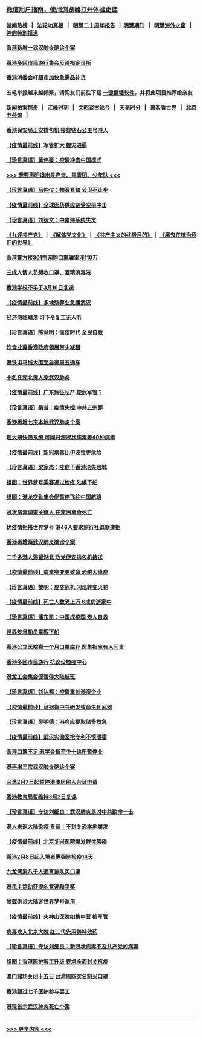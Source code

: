### [微信用户指南，使用浏览器打开体验更佳](https://github.com/gfw-breaker/banned-news1/blob/master/indexes/wechat-guide.md?t=0)
#### [禁闻热榜](热点新闻.md?t=0)  &nbsp;&nbsp;|&nbsp;&nbsp; [法轮功真相](https://github.com/gfw-breaker/truth/blob/master/README.md?t=0) &nbsp;&nbsp;|&nbsp;&nbsp; [明慧二十周年报告](https://github.com/gfw-breaker/mh-reports/blob/master/README.md?t=0) &nbsp;&nbsp;|&nbsp;&nbsp;[明慧期刊](https://github.com/gfw-breaker/mh-qikan) &nbsp;&nbsp;|&nbsp;&nbsp; [明慧海外之窗](https://github.com/gfw-breaker/mh-news/blob/master/README.md?t=0) &nbsp;&nbsp;|&nbsp;&nbsp; [神韵特别报道](https://github.com/gfw-breaker/mh-news/blob/master/shenyun.md?t=0)
#### [香港新增一武汉肺炎确诊个案](../pages/nsc415/n11874044.md?t=02172244) 
#### [香港多区市民游行集会反设指定诊所](../pages/nsc415/n11874017.md?t=02172244) 
#### [香港消委会吁超市加快急需品补货](../pages/nsc415/n11874003.md?t=02172244) 
#### 五毛举报越来越频繁，请网友们前往下载 [一键翻墙软件](https://github.com/gfw-breaker/ssr-accounts)，并将此项目推荐给亲友
#### [新闻拍案惊奇](https://github.com/gfw-breaker/banned-news1/blob/master/pages/link4.md) &nbsp;&nbsp;|&nbsp;&nbsp; [江峰时刻](https://github.com/gfw-breaker/banned-news1/blob/master/pages/link4.md) &nbsp;&nbsp;|&nbsp;&nbsp; [文昭谈古论今](https://github.com/gfw-breaker/banned-news1/blob/master/pages/link4.md) &nbsp;&nbsp;|&nbsp;&nbsp; [天亮时分](https://github.com/gfw-breaker/banned-news1/blob/master/pages/link4.md) &nbsp;&nbsp;|&nbsp;&nbsp; [萧茗看世界](https://github.com/gfw-breaker/banned-news1/blob/master/pages/link4.md) &nbsp;&nbsp;|&nbsp;&nbsp; [北京老茶馆](https://github.com/gfw-breaker/banned-news1/blob/master/pages/link4.md) &nbsp;&nbsp;|&nbsp;&nbsp; 
#### [香港保安局正安排包机 接载钻石公主号港人](../pages/nsc415/n11873932.md?t=02172244) 
#### [【疫情最前线】军管扩大 蝗灾进逼](../pages/nsc415/n11873780.md?t=02172244) 
#### [【珍言真语】黄伟豪：疫情冲击中国模式](../pages/nsc415/n11873482.md?t=02172244) 
#### [>>> 我要声明退出共产党、共青团、少年队 <<<](https://github.com/begood0513/goodnews/blob/master/quit/letter.md) 
#### [【珍言真语】马仲仪：物资紧缺 公卫不让步](../pages/nsc415/n11872315.md?t=02172244) 
#### [【疫情最前线】全球医药供应链受空前冲击](../pages/nsc415/n11869614.md?t=02172244) 
#### [【珍言真语】刘达文：中南海系统失灵](../pages/nsc415/n11869465.md?t=02172244) 
#### [《九评共产党》](https://github.com/begood0513/9ping.md/blob/master/README.md) &nbsp;|&nbsp; [《解体党文化》](../../../../jtdwh.md/blob/master/README.md)  &nbsp;|&nbsp; [《共产主义的终极目的》](../../../../gczydzjmd.md/blob/master/README.md) &nbsp;|&nbsp; [《魔鬼在统治我们的世界》](../../../../mgztzwmdsj.md/blob/master/README.md) 
#### [香港警方接301宗网购口罩骗案涉110万](../pages/nsc415/n11867572.md?t=02172244) 
#### [三成人情人节想收口罩、酒精消毒液](../pages/nsc415/n11867523.md?t=02172244) 
#### [香港学校不早于3月16日复课](../pages/nsc415/n11867498.md?t=02172244) 
#### [【疫情最前线】多地殡葬业急援武汉](../pages/nsc415/n11866914.md?t=02172244) 
#### [经济濒临崩溃 习下令复工无人听](../pages/nsc415/n11867269.md?t=02172244) 
#### [【珍言真语】陈竟明：瘟疫时代 全民自救](../pages/nsc415/n11866765.md?t=02172244) 
#### [饮食业冀香港政府领展带头减租](../pages/nsc415/n11864876.md?t=02172244) 
#### [港铁屯马线大围至启德周五通车](../pages/nsc415/n11864842.md?t=02172244) 
#### [十名在湖北港人染武汉肺炎](../pages/nsc415/n11864807.md?t=02172244) 
#### [【疫情最前线】广东急征私产 趁危军管？](../pages/nsc415/n11864205.md?t=02172244) 
#### [【珍言真语】桑普：疫情失控 中共五宗罪](../pages/nsc415/n11864157.md?t=02172244) 
#### [香港再增七宗本地武汉肺炎个案](../pages/nsc415/n11862405.md?t=02172244) 
#### [理大研快筛系统 可同时测冠状病毒等40种病毒](../pages/nsc415/n11862376.md?t=02172244) 
#### [【疫情最前线】新冠病毒比伊波拉更危险](../pages/nsc415/n11862199.md?t=02172244) 
#### [【珍言真语】梁家杰：疫症下香港沦失败城](../pages/nsc415/n11861588.md?t=02172244) 
#### [组图：世界梦号乘客通过检疫 陆续下船](../pages/nsc415/n11858302.md?t=02172244) 
#### [组图：港龙空勤集会促暂停飞往中国航班](../pages/nsc415/n11858190.md?t=02172244) 
#### [冠状病毒调查关键人 在非洲离奇死亡](../pages/nsc415/n11859798.md?t=02172244) 
#### [忧疫情拒搭世界梦号 港46人要求旅行社退款遭拒](../pages/nsc415/n11859849.md?t=02172244) 
#### [香港再增两武汉肺炎确诊个案](../pages/nsc415/n11859833.md?t=02172244) 
#### [二千多港人滞留湖北 政党促安排包机接送](../pages/nsc415/n11859831.md?t=02172244) 
#### [【疫情最前线】病毒突变更致命 恐酿大瘟疫](../pages/nsc415/n11859604.md?t=02172244) 
#### [【珍言真语】黎明：疫症危机 闪现转变火花](../pages/nsc415/n11859199.md?t=02172244) 
#### [【疫情最前线】死亡人数恐上万 6成病逝家中](../pages/nsc415/n11856687.md?t=02172244) 
#### [【珍言真语】潘东凯：中国成疫国 港人自救](../pages/nsc415/n11856962.md?t=02172244) 
#### [世界梦号船员乘客下船](../pages/nsc415/n11856883.md?t=02172244) 
#### [香港公立医院剩一个月口罩库存 医生指应有人问责](../pages/nsc415/n11856875.md?t=02172244) 
#### [香港多区市民游行 抗议设检疫中心](../pages/nsc415/n11856866.md?t=02172244) 
#### [港龙工会集会促暂停大陆航班](../pages/nsc415/n11856840.md?t=02172244) 
#### [【珍言真语】刘达邦：疫情重创港资企业](../pages/nsc415/n11854274.md?t=02172244) 
#### [【疫情最前线】证据指中共研发致命生化武器](../pages/nsc415/n11853087.md?t=02172244) 
#### [【珍言真语】吴明德：港府应提取储备救急](../pages/nsc415/n11852734.md?t=02172244) 
#### [【疫情最前线】武汉实验室抢专利不慎泄密](../pages/nsc415/n11850310.md?t=02172244) 
#### [香港口罩不足 医学会指至少十诊所暂停业](../pages/nsc415/n11850301.md?t=02172244) 
#### [港再增三宗武汉肺炎确诊个案](../pages/nsc415/n11850328.md?t=02172244) 
#### [台湾2月7日起暂停港澳居民入台证申请](../pages/nsc415/n11850304.md?t=02172244) 
#### [香港教育局暂维持3月2日复课](../pages/nsc415/n11850260.md?t=02172244) 
#### [【珍言真语】专访刘细良：武汉肺炎是对中共致命一击](../pages/nsc415/n11849934.md?t=02172244) 
#### [港人未返大陆染疫 专家：不封关恐本地爆发](../pages/nsc415/n11848021.md?t=02172244) 
#### [【疫情最前线】北京复兴医院爆发群体感染](../pages/nsc415/n11847626.md?t=02172244) 
#### [香港2月8日起入境者需强制检疫14天](../pages/nsc415/n11847658.md?t=02172244) 
#### [九龙湾逾八千人通宵排队买口罩](../pages/nsc415/n11847647.md?t=02172244) 
#### [港民主运动获提名竞逐和平奖](../pages/nsc415/n11847633.md?t=02172244) 
#### [曾载确诊大陆客世界梦号返港](../pages/nsc415/n11847608.md?t=02172244) 
#### [【疫情最前线】火神山医院如集中营 被军管](../pages/nsc415/n11847524.md?t=02172244) 
#### [病毒攻入北京大院 红二代先用美特效药](../pages/nsc415/n11847427.md?t=02172244) 
#### [【珍言真语】专访刘细良：新冠状病毒不及共产党的病毒](../pages/nsc415/n11847164.md?t=02172244) 
#### [组图：香港医护罢工升级 要求全面封关抗疫](../pages/nsc415/n11844107.md?t=02172244) 
#### [澳门赌场关闭十五日 台湾周四实名制买口罩](../pages/nsc415/n11845083.md?t=02172244) 
#### [香港超过七千医护参与罢工](../pages/nsc415/n11845051.md?t=02172244) 
#### [港现首宗武汉肺炎死亡个案](../pages/nsc415/n11844998.md?t=02172244) 

----
#### [ >>> 更早内容 <<< ](../indexes/nsc415-earlier.md)
